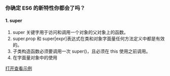 ### 你确定 ES6 的新特性你都会了吗？

#### 1. super

1. super 关键字用于访问和调用一个对象的父对象上的函数。
2. super.prop 和 super[expr]表达式在类和对象字面量任何方法定义中都是有效的。
3. 子类构造函数必须要调用一次 super()，且必须在 this 使用之前调用。
4. 在字面量对象中的使用

[打开查看示例](https://github.com/kekeon/blog/tree/master/ES6/demo/js/super.js)

